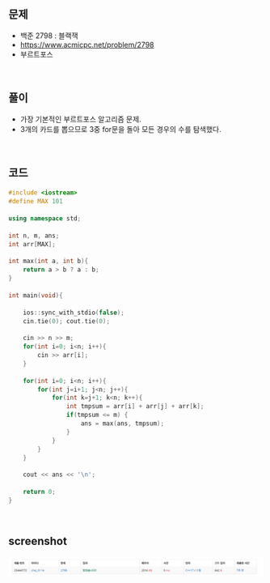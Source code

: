 ## 문제
- 백준 2798 : 블랙잭
- https://www.acmicpc.net/problem/2798
- 부르트포스

<br/>

## 풀이
- 가장 기본적인 부르트포스 알고리즘 문제. 
- 3개의 카드를 뽑으므로 3중 for문을 돌아 모든 경우의 수를 탐색했다.


<br/>

## 코드
```c++
#include <iostream>
#define MAX 101

using namespace std;

int n, m, ans;
int arr[MAX];

int max(int a, int b){
    return a > b ? a : b;
}

int main(void){
    
    ios::sync_with_stdio(false);
    cin.tie(0); cout.tie(0);
    
    cin >> n >> m;
    for(int i=0; i<n; i++){
        cin >> arr[i];
    }
    
    for(int i=0; i<n; i++){
        for(int j=i+1; j<n; j++){
            for(int k=j+1; k<n; k++){
                int tmpsum = arr[i] + arr[j] + arr[k];
                if(tmpsum <= m) {
                    ans = max(ans, tmpsum);
                }
            }
        }
    }
    
    cout << ans << '\n';
    
    return 0;
}

```

<br/>

## screenshot

![screenshots](./screenshots/boj2798.png)
